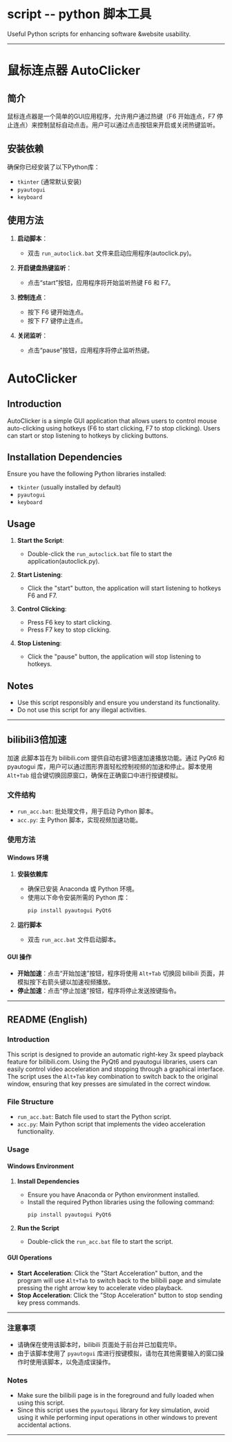 # script  --   python 脚本工具
Useful Python scripts for enhancing software &amp;website usability. 

---

# 鼠标连点器 AutoClicker

## 简介
鼠标连点器是一个简单的GUI应用程序，允许用户通过热键（F6 开始连点，F7 停止连点）来控制鼠标自动点击。用户可以通过点击按钮来开启或关闭热键监听。

## 安装依赖
确保你已经安装了以下Python库：
- `tkinter` (通常默认安装)
- `pyautogui`
- `keyboard`

## 使用方法
1. **启动脚本**：
   - 双击 `run_autoclick.bat` 文件来启动应用程序(autoclick.py)。

2. **开启键盘热键监听**：
   - 点击“start”按钮，应用程序将开始监听热键 F6 和 F7。

3. **控制连点**：
   - 按下 F6 键开始连点。
   - 按下 F7 键停止连点。

4. **关闭监听**：
   - 点击“pause”按钮，应用程序将停止监听热键。


# AutoClicker

## Introduction
AutoClicker is a simple GUI application that allows users to control mouse auto-clicking using hotkeys (F6 to start clicking, F7 to stop clicking). Users can start or stop listening to hotkeys by clicking buttons.

## Installation Dependencies
Ensure you have the following Python libraries installed:
- `tkinter` (usually installed by default)
- `pyautogui`
- `keyboard`
## Usage
1. **Start the Script**:
   - Double-click the `run_autoclick.bat` file to start the application(autoclick.py).

2. **Start Listening**:
   - Click the "start" button, the application will start listening to hotkeys F6 and F7.

3. **Control Clicking**:
   - Press F6 key to start clicking.
   - Press F7 key to stop clicking.

4. **Stop Listening**:
   - Click the "pause" button, the application will stop listening to hotkeys.

## Notes
- Use this script responsibly and ensure you understand its functionality.
- Do not use this script for any illegal activities.


---

## bilibili3倍加速
加速
此脚本旨在为 bilibili.com 提供自动右键3倍速加速播放功能。通过 PyQt6 和 pyautogui 库，用户可以通过图形界面轻松控制视频的加速和停止。脚本使用 `Alt+Tab` 组合键切换回原窗口，确保在正确窗口中进行按键模拟。

### 文件结构
- `run_acc.bat`: 批处理文件，用于启动 Python 脚本。
- `acc.py`: 主 Python 脚本，实现视频加速功能。

### 使用方法

#### Windows 环境
1. **安装依赖库**
   - 确保已安装 Anaconda 或 Python 环境。
   - 使用以下命令安装所需的 Python 库：
     ```bash
     pip install pyautogui PyQt6
     ```


2. **运行脚本**
   - 双击 `run_acc.bat` 文件启动脚本。


#### GUI 操作
- **开始加速**：点击“开始加速”按钮，程序将使用 `Alt+Tab` 切换回 bilibili 页面，并模拟按下右箭头键以加速视频播放。
- **停止加速**：点击“停止加速”按钮，程序将停止发送按键指令。

---

## README (English)

### Introduction
This script is designed to provide an automatic right-key 3x speed playback feature for bilibili.com. Using the PyQt6 and pyautogui libraries, users can easily control video acceleration and stopping through a graphical interface. The script uses the `Alt+Tab` key combination to switch back to the original window, ensuring that key presses are simulated in the correct window.

### File Structure
- `run_acc.bat`: Batch file used to start the Python script.
- `acc.py`: Main Python script that implements the video acceleration functionality.

### Usage

#### Windows Environment
1. **Install Dependencies**
   - Ensure you have Anaconda or Python environment installed.
   - Install the required Python libraries using the following command:
     ```bash
     pip install pyautogui PyQt6
     ```


2. **Run the Script**
   - Double-click the `run_acc.bat` file to start the script.


#### GUI Operations
- **Start Acceleration**: Click the "Start Acceleration" button, and the program will use `Alt+Tab` to switch back to the bilibili page and simulate pressing the right arrow key to accelerate video playback.
- **Stop Acceleration**: Click the "Stop Acceleration" button to stop sending key press commands.

---

### 注意事项
- 请确保在使用该脚本时，bilibili 页面处于前台并已加载完毕。
- 由于该脚本使用了 `pyautogui` 库进行按键模拟，请勿在其他需要输入的窗口操作时使用该脚本，以免造成误操作。

### Notes
- Make sure the bilibili page is in the foreground and fully loaded when using this script.
- Since this script uses the `pyautogui` library for key simulation, avoid using it while performing input operations in other windows to prevent accidental actions.

---
